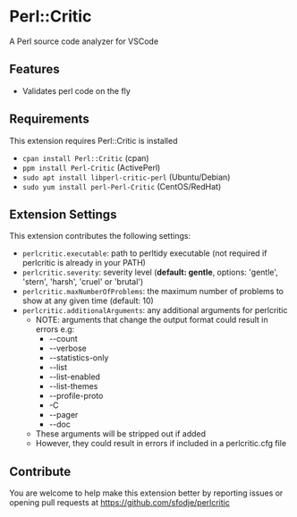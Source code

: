 # Perl::Critic

A Perl source code analyzer for VSCode

## Features

* Validates perl code on the fly

## Requirements

This extension requires Perl::Critic is installed
* `cpan install Perl::Critic` (cpan)
* `ppm install Perl-Critic` (ActivePerl)
* `sudo apt install libperl-critic-perl` (Ubuntu/Debian)
* `sudo yum install perl-Perl-Critic` (CentOS/RedHat)

## Extension Settings

This extension contributes the following settings:

* `perlcritic.executable`: path to perltidy executable (not required if perlcritic is already in your PATH)
* `perlcritic.severity`: severity level (**default: gentle**, options: 'gentle', 'stern', 'harsh', 'cruel' or 'brutal')
* `perlcritic.maxNumberOfProblems`: the maximum number of problems to show at any given time (default: 10)
* `perlcritic.additionalArguments`: any additional arguments for perlcritic
    * NOTE: arguments that change the output format could result in errors e.g:
        * --count
        * --verbose
        * --statistics-only
        * --list
        * --list-enabled
        * --list-themes
        * --profile-proto
        * -C
        * --pager
        * --doc
    * These arguments will be stripped out if added
    * However, they could result in errors if included in a perlcritic.cfg file

## Contribute

You are welcome to help make this extension better by reporting issues or opening pull requests at https://github.com/sfodje/perlcritic
